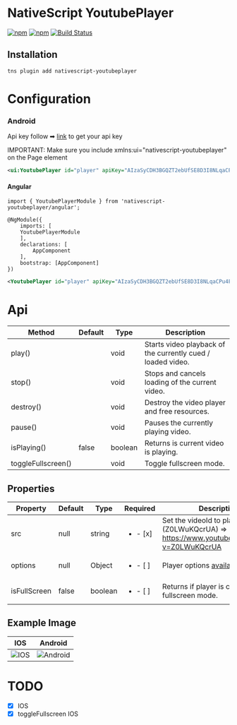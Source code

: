 # NativeScript YoutubePlayer

[![npm](https://img.shields.io/npm/v/nativescript-youtubeplayer.svg)](https://www.npmjs.com/package/nativescript-youtubeplayer)
[![npm](https://img.shields.io/npm/dt/nativescript-youtubeplayer.svg?label=npm%20downloads)](https://www.npmjs.com/package/nativescript-youtubeplayer)
[![Build Status](https://travis-ci.org//triniwiz/nativescript-youtubeplayer.svg?branch=master)](https://travis-ci.org/triniwiz/nativescript-youtubeplayer)

## Installation

```
tns plugin add nativescript-youtubeplayer
```

# Configuration

### Android

Api key follow ➡
[link](https://developers.google.com/youtube/android/player/register) to get
your api key

IMPORTANT: Make sure you include xmlns:ui="nativescript-youtubeplayer" on the
Page element

```xml
<ui:YoutubePlayer id="player" apiKey="AIzaSyCDH3BGQZT2ebUfSE8D3I8NLqaCPu4FRh0" src="{{src}}" height="250" width="100%" backgroundColor="gray" />
```

#### Angular

```
import { YoutubePlayerModule } from 'nativescript-youtubeplayer/angular';

@NgModule({
    imports: [
    YoutubePlayerModule
    ],
    declarations: [
        AppComponent
    ],
    bootstrap: [AppComponent]
})
```

```xml
<YoutubePlayer id="player" apiKey="AIzaSyCDH3BGQZT2ebUfSE8D3I8NLqaCPu4FRh0" src="{{src}}" height="250" width="100%" backgroundColor="gray"></YoutubePlayer>
```


# Api

| Method | Default | Type | Description  |
| --- | --- | --- | ---|
| play() | | void | Starts video playback of the currently cued / loaded video. |
| stop() | | void | Stops and cancels loading of the current video. |
| destroy() | | void | Destroy the video player and free resources. |
| pause() | | void | Pauses the currently playing video. | 
| isPlaying() | false | boolean | Returns is current video is playing. |
| toggleFullscreen() | | void | Toggle fullscreen mode. |

## Properties

| Property | Default | Type | Required | Description  |
| --- | --- | --- | ---| ---|
| src | null | string | <ul><li>- [x] </li></ul> | Set the videoId to play e.g (Z0LWuKQcrUA) => https://www.youtube.com/watch?v=Z0LWuKQcrUA
| options | null | Object | <ul><li>- [ ] </li></ul> | Player options [available](https://developers.google.com/youtube/player_parameters) *IOS only*
| isFullScreen | false  | boolean | <ul><li>- [ ] </li></ul> | Returns if player is currently in fullscreen mode.



## Example Image
| IOS | Android|
| --- | ---|
|![IOS](https://i.imgur.com/GqNqzMY.png) | ![Android](https://i.imgur.com/0jpewm2.png)|



# TODO

* [x] IOS
* [x] toggleFullscreen IOS
